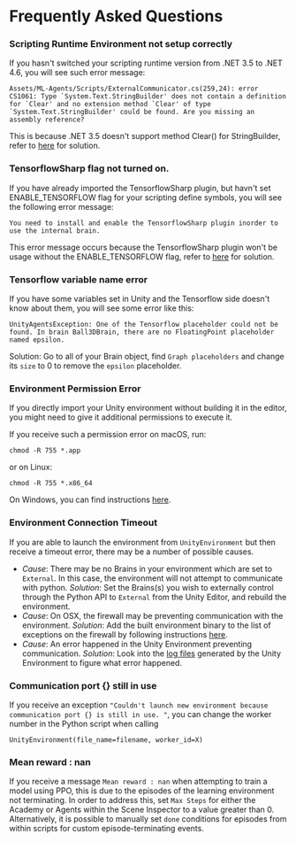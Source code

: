 # Frequently Asked Questions


### Scripting Runtime Environment not setup correctly

If you hasn't switched your scripting runtime version from .NET 3.5 to .NET 4.6, you will see such error message:

```
Assets/ML-Agents/Scripts/ExternalCommunicator.cs(259,24): error CS1061: Type `System.Text.StringBuilder' does not contain a definition for `Clear' and no extension method `Clear' of type `System.Text.StringBuilder' could be found. Are you missing an assembly reference?
```

This is because .NET 3.5 doesn't support method Clear() for StringBuilder, refer to [here](Installation.md#setting-up-ml-agent-within-unity) for solution. 

### TensorflowSharp flag not turned on. 

If you have already imported the TensorflowSharp plugin, but havn't set ENABLE_TENSORFLOW flag for your scripting define symbols, you will see the following error message:

```
You need to install and enable the TensorflowSharp plugin inorder to use the internal brain. 
```

This error message occurs because the TensorflowSharp plugin won't be usage without the ENABLE_TENSORFLOW flag, refer to [here](Installation.md#setting-up-ml-agent-within-unity) for solution. 

### Tensorflow variable name error

If you have some variables set in Unity and the Tensorflow side doesn't know about them, you will see some error like this:

```
UnityAgentsException: One of the Tensorflow placeholder could not be found. In brain Ball3DBrain, there are no FloatingPoint placeholder named epsilon. 
```

Solution: Go to all of your Brain object, find `Graph placeholders` and change its `size` to 0 to remove the `epsilon` placeholder. 

### Environment Permission Error

If you directly import your Unity environment without building it in the 
editor, you might need to give it additional permissions to execute it. 

If you receive such a permission error on macOS, run:

`chmod -R 755 *.app` 

or on Linux:

`chmod -R 755 *.x86_64` 

On Windows, you can find instructions 
[here](https://technet.microsoft.com/en-us/library/cc754344(v=ws.11).aspx).

### Environment Connection Timeout

If you are able to launch the environment from `UnityEnvironment` but 
then receive a timeout error, there may be a number of possible causes.
 * _Cause_: There may be no Brains in your environment which are set 
 to `External`.  In this case, the environment will not attempt to 
 communicate with python. _Solution_: Set the Brains(s) you wish to 
 externally control through the Python API to `External` from the 
 Unity Editor, and rebuild the environment.
 * _Cause_: On OSX, the firewall may be preventing communication with 
 the environment. _Solution_: Add the built environment binary to the 
 list of exceptions on the firewall by following instructions 
 [here](https://support.apple.com/en-us/HT201642). 
 * _Cause_: An error happened in the Unity Environment preventing 
 communication. _Solution_: Look into the 
 [log files](https://docs.unity3d.com/Manual/LogFiles.html) 
 generated by the Unity Environment to figure what error happened. 

### Communication port {} still in use

If you receive an exception `"Couldn't launch new environment because 
communication port {} is still in use. "`, you can change the worker 
number in the Python script when calling 

`UnityEnvironment(file_name=filename, worker_id=X)`

### Mean reward : nan

If you receive a message `Mean reward : nan` when attempting to train a 
model using PPO, this is due to the episodes of the learning environment 
not terminating. In order to address this, set `Max Steps` for either 
the Academy or Agents within the Scene Inspector to a value greater 
than 0. Alternatively, it is possible to manually set `done` conditions 
for episodes from within scripts for custom episode-terminating events.
